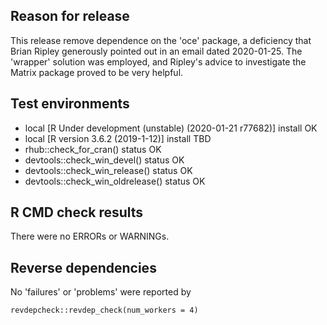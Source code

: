 ## Reason for release

This release remove dependence on the 'oce' package, a deficiency that Brian
Ripley generously pointed out in an email dated 2020-01-25.  The 'wrapper'
solution was employed, and Ripley's advice to investigate the Matrix package
proved to be very helpful.

## Test environments
* local [R Under development (unstable) (2020-01-21 r77682)] install OK
* local [R version 3.6.2 (2019-1-12)] install TBD
* rhub::check_for_cran() status OK
* devtools::check_win_devel() status OK
* devtools::check_win_release() status OK
* devtools::check_win_oldrelease() status OK

## R CMD check results
There were no ERRORs or WARNINGs.

## Reverse dependencies

No 'failures' or 'problems' were reported by
```
revdepcheck::revdep_check(num_workers = 4)
```


